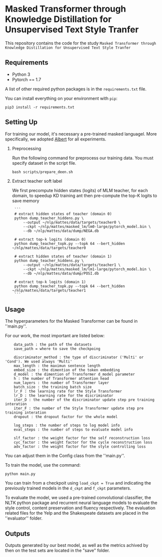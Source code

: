 # Masked Transformer through Knowledge Distillation for Unsupervised Text Style Tranfer

This repository contains the code for the study `Masked Transformer through Knowledge Distillation for Unsupervised Text Style Tranfer`



## Requirements

* Python 3
* Pytorch == 1.7

A list of other required python packages is in the `requirements.txt` file.

You can install everything on your environment with `pip`:
```
pip3 install -r requirements.txt
```

## Setting Up
For training our model, it's necessary a pre-trained masked languagel. More specifically, we adopted [Albert](https://arxiv.org/abs/1909.11942) for all experiments.

1. Preprocessing

    Run the following command for preprocess our training data. You must specify dataset in the script file.
    ```
    bash scripts/prepare_deen.sh
    ```

2. Extract teacher soft label

    We first precompute hidden states (logits) of MLM teacher, for each domain, to speedup KD training ant then pre-compute the top-K logits to save memory

        ```
        # extract hidden states of teacher (domain 0)
        python dump_teacher_hiddens.py \
            --output ~/nlp/mattes/data/targets/teacher0 \
            --ckpt ~/nlp/mattes/masked_lm/lm0-large/pytorch_model.bin \
            --db ~/nlp/mattes/data/dump/NEGA.db

        # extract top-k logits (domain 0)
        python dump_teacher_topk.py --topk 64 --bert_hidden ~/nlp/mattes/data/targets/teacher0

        # extract hidden states of teacher (domain 1)
        python dump_teacher_hiddens.py \
            --output ~/nlp/mattes/data/targets/teacher1 \
            --ckpt ~/nlp/mattes/masked_lm/lm1-large/pytorch_model.bin \
            --db ~/nlp/mattes/data/dump/POSI.db

        # extract top-k logits (domain 1)
        python dump_teacher_topk.py --topk 64 --bert_hidden ~/nlp/mattes/data/targets/teacher1
        ```


## Usage

The hyperparameters for the Masked Transformer can be found in ''main.py''.

For our work, the most important are listed below:

```
    data_path : the path of the datasets
    save_path = where to save the checkpoing
    
    discriminator_method : the type of discriminator ('Multi' or 'Cond'). We used always 'Multi'
    max_length : the maximun sentence length 
    embed_size : the dimention of the token embedding
    d_model : the dimention of Transformer d_model parameter
    h : the number of Transformer attention head
    num_layers : the number of Transformer layer
    batch_size : the training batch size
    lr_F : the learning rate for the Style Transformer
    lr_D : the learning rate for the discriminator
    iter_D : the number of the discriminator update step pre training interation
    iter_F : the number of the Style Transformer update step pre training interation
    dropout : the dropout factor for the whole model

    log_steps : the number of steps to log model info
    eval_steps : the number of steps to evaluate model info

    slf_factor : the weight factor for the self reconstruction loss
    cyc_factor : the weight factor for the cycle reconstruction loss
    adv_factor : the weight factor for the style controlling loss
```

You can adjust them in the Config class from the ''main.py''.



To train the model, use the command:

```shell
python main.py
```

You can train from a checkpoit using `load_ckpt = True` and indicating the previously trained models in the `d_ckpt` and `f_ckpt` parameters.


To evaluate the model, we used a pre-trained convolutional classifier, the NLTK python package and recurrent neural language models to evaluate the style control, content preservation and fluency respectively. The evaluation related files for the Yelp and the Shakespeate datasets are placed in the ''evaluator'' folder.


## Outputs

Outputs generated by our best model, as well as the metrics achived by then on the test sets are located in the "save" folder.